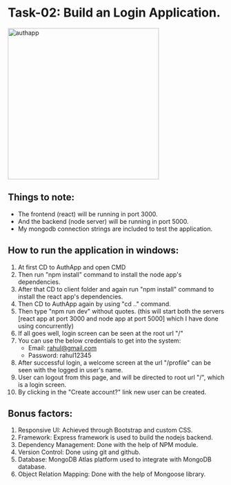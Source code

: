 # Task-02: Build an Login Application.
<img src="https://i.ibb.co/5xMkF2F/dsi-authapp.png" alt="authapp" width="350"/>

## Things to note:
* The frontend (react) will be running in port 3000.
* And the backend (node server) will be running in port 5000.
* My mongodb connection strings are included to test the application.

## How to run the application in windows:
1. At first CD to AuthApp and open CMD
2. Then run "npm install" command to install the node app's dependencies.
3. After that CD to client folder and again run "npm install" command to install the react app's dependencies.
4. Then CD to AuthApp again by using "cd .." command.
5. Then type "npm run dev" without quotes. (this will start both the servers [react app at port 3000 and node app at port 5000] which I have done using concurrently)
6. If all goes well, login screen can be seen at the root url "/"
7. You can use the below credentials to get into the system:
    * Email: rahul@gmail.com
    * Password: rahul12345
8. After successful login, a welcome screen at the url "/profile" can be seen with the logged in user's name.
9. User can logout from this page, and will be directed to root url "/", which is a login screen.
10. By clicking in the "Create account?" link new user can be created.

## Bonus factors:
1. Responsive UI: Achieved through Bootstrap and custom CSS.
2. Framework: Express framework is used to build the nodejs backend.
3. Dependency Management: Done with the help of NPM module.
4. Version Control: Done using git and github.
5. Database: MongoDB Atlas platform used to integrate with MongoDB database.
6. Object Relation Mapping: Done with the help of Mongoose library.

